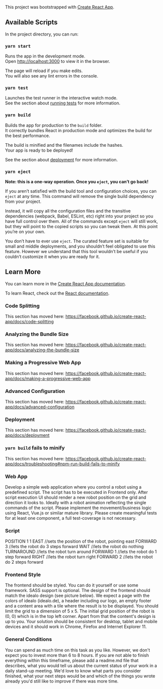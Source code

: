 This project was bootstrapped with [Create React App](https://github.com/facebook/create-react-app).

## Available Scripts

In the project directory, you can run:

### `yarn start`

Runs the app in the development mode.<br />
Open [http://localhost:3000](http://localhost:3000) to view it in the browser.

The page will reload if you make edits.<br />
You will also see any lint errors in the console.

### `yarn test`

Launches the test runner in the interactive watch mode.<br />
See the section about [running tests](https://facebook.github.io/create-react-app/docs/running-tests) for more information.

### `yarn build`

Builds the app for production to the `build` folder.<br />
It correctly bundles React in production mode and optimizes the build for the best performance.

The build is minified and the filenames include the hashes.<br />
Your app is ready to be deployed!

See the section about [deployment](https://facebook.github.io/create-react-app/docs/deployment) for more information.

### `yarn eject`

**Note: this is a one-way operation. Once you `eject`, you can’t go back!**

If you aren’t satisfied with the build tool and configuration choices, you can `eject` at any time. This command will remove the single build dependency from your project.

Instead, it will copy all the configuration files and the transitive dependencies (webpack, Babel, ESLint, etc) right into your project so you have full control over them. All of the commands except `eject` will still work, but they will point to the copied scripts so you can tweak them. At this point you’re on your own.

You don’t have to ever use `eject`. The curated feature set is suitable for small and middle deployments, and you shouldn’t feel obligated to use this feature. However we understand that this tool wouldn’t be useful if you couldn’t customize it when you are ready for it.

## Learn More

You can learn more in the [Create React App documentation](https://facebook.github.io/create-react-app/docs/getting-started).

To learn React, check out the [React documentation](https://reactjs.org/).

### Code Splitting

This section has moved here: https://facebook.github.io/create-react-app/docs/code-splitting

### Analyzing the Bundle Size

This section has moved here: https://facebook.github.io/create-react-app/docs/analyzing-the-bundle-size

### Making a Progressive Web App

This section has moved here: https://facebook.github.io/create-react-app/docs/making-a-progressive-web-app

### Advanced Configuration

This section has moved here: https://facebook.github.io/create-react-app/docs/advanced-configuration

### Deployment

This section has moved here: https://facebook.github.io/create-react-app/docs/deployment

### `yarn build` fails to minify

This section has moved here: https://facebook.github.io/create-react-app/docs/troubleshooting#npm-run-build-fails-to-minify





### Web App
Develop a simple web application where you control a robot using a predefined script.
The script has to be executed in Frontend only. After script execution UI should render a new robot position on the grid and direction it looks to. Ideally with a robot animation reflecting the single commands of the script.
Please implement the movement/business logic using React, Vue.js or similar mature library.
Please create meaningful tests for at least one component, a full test-coverage is not necessary.

### Script
POSITION 1 1 EAST //sets the position of the robot, pointing east FORWARD 3 //lets the robot do 3 steps forward
WAIT //lets the robot do nothing
TURNAROUND //lets the robot turn around
FORWARD 1 //lets the robot do 1 step forward RIGHT //lets the robot turn right
FORWARD 2 //lets the robot do 2 steps forward

### Frontend Style
The frontend should be styled. You can do it yourself or use some framework. SASS support is optional. The design of the frontend should match the idealo design (see picture below). We expect a page with the colors of idealo (idealo.de), a header including our logo, an empty footer and a content area with a tile where the result is to be displayed.
You should limit the grid to a dimension of 5 x 5. The initial grid position of the robot is (0, 0) which is in the top left corner. Apart from that the content's design is up to you.
Your solution should be consistent for desktop, tablet and mobile devices and it should work in Chrome, Firefox and Internet Explorer 11.

### General Conditions
You can spend as much time on this task as you like. However, we don't expect you to invest more than 6 to 8 hours. If you are not able to finish everything within this timeframe, please add a readme.md file that describes, what you would tell us about the current status of your work in a daily stand-up meeting. We'd love to know what parts you consider finished, what your next steps would be and which of the things you wrote already you'd still like to improve if there was more time.

